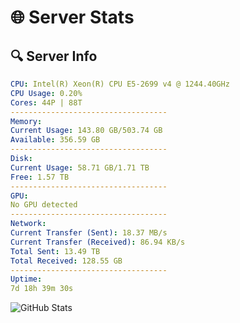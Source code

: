 # 🌐 Server Stats
## 🔍 Server Info
```yaml
CPU: Intel(R) Xeon(R) CPU E5-2699 v4 @ 1244.40GHz
CPU Usage: 0.20%
Cores: 44P | 88T
-----------------------------------
Memory:
Current Usage: 143.80 GB/503.74 GB
Available: 356.59 GB
-----------------------------------
Disk:
Current Usage: 58.71 GB/1.71 TB
Free: 1.57 TB
-----------------------------------
GPU:
No GPU detected
-----------------------------------
Network:
Current Transfer (Sent): 18.37 MB/s
Current Transfer (Received): 86.94 KB/s
Total Sent: 13.49 TB
Total Received: 128.55 GB
-----------------------------------
Uptime:
7d 18h 39m 30s
```
![GitHub Stats](https://img.shields.io/badge/Updated-2025-03-15_16:02:19-blue)